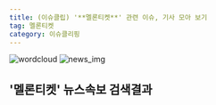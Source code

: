 ```yaml
---
title: (이슈클립) '**멜론티켓**' 관련 이슈, 기사 모아 보기
tag: 멜론티켓
category: 이슈클리핑
---
```

![wordcloud](https://s3.ap-northeast-2.amazonaws.com/lyrics101-wordcloud/2018-09-28-1538132444.png)
![news_img](https://user-images.githubusercontent.com/42597476/44507050-1206f400-a6e4-11e8-8d98-7ffbfebb353f.png)
## **'**멜론티켓**'** 뉴스속보 검색결과

